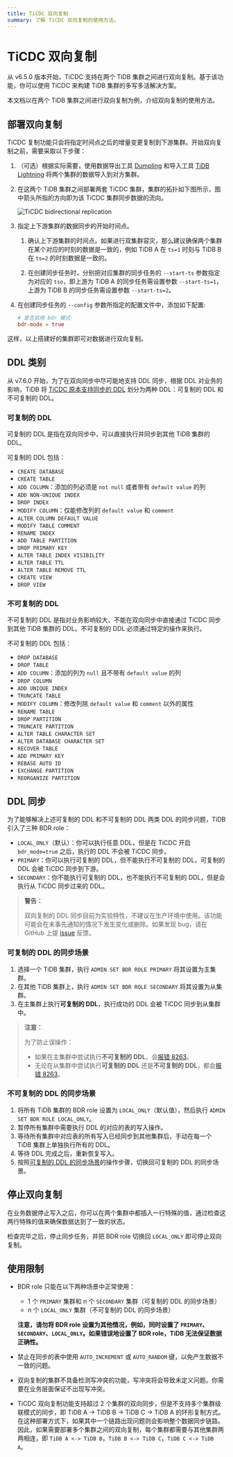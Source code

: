 ```yaml
---
title: TiCDC 双向复制
summary: 了解 TiCDC 双向复制的使用方法。
---
```


# TiCDC 双向复制

从 v6.5.0 版本开始，TiCDC 支持在两个 TiDB 集群之间进行双向复制。基于该功能，你可以使用 TiCDC 来构建 TiDB 集群的多写多活解决方案。

本文档以在两个 TiDB 集群之间进行双向复制为例，介绍双向复制的使用方法。

## 部署双向复制

TiCDC 复制功能只会将指定时间点之后的增量变更复制到下游集群。开始双向复制之前，需要采取以下步骤：

1. （可选）根据实际需要，使用数据导出工具 [Dumpling](/dumpling-overview.md) 和导入工具 [TiDB Lightning](/tidb-lightning/tidb-lightning-overview.md) 将两个集群的数据导入到对方集群。

2. 在这两个 TiDB 集群之间部署两套 TiCDC 集群，集群的拓扑如下图所示，图中箭头所指的方向即为该 TiCDC 集群同步数据的流向。

    ![TiCDC bidirectional replication](/media/ticdc/ticdc-bidirectional-replication.png)

3. 指定上下游集群的数据同步的开始时间点。

    1. 确认上下游集群的时间点。如果进行双集群容灾，那么建议确保两个集群在某个对应的时刻的数据是一致的，例如 TiDB A 在 `ts=1` 时刻与 TiDB B 在 `ts=2` 的时刻数据是一致的。

    2. 在创建同步任务时，分别把对应集群的同步任务的 `--start-ts` 参数指定为对应的 `tso`，即上游为 TiDB A 的同步任务需设置参数 `--start-ts=1`，上游为 TiDB B 的同步任务需设置参数 `--start-ts=2`。

4. 在创建同步任务的 `--config` 参数所指定的配置文件中，添加如下配置:

    ```toml
    # 是否启用 bdr 模式
    bdr-mode = true
    ```

这样，以上搭建好的集群即可对数据进行双向复制。

## DDL 类别

从 v7.6.0 开始，为了在双向同步中尽可能地支持 DDL 同步，根据 DDL 对业务的影响，TiDB 将 [TiCDC 原本支持同步的 DDL](/ticdc/ticdc-ddl.md) 划分为两种 DDL：可复制的 DDL 和不可复制的 DDL。

### 可复制的 DDL

可复制的 DDL 是指在双向同步中，可以直接执行并同步到其他 TiDB 集群的 DDL。

可复制的 DDL 包括：

- `CREATE DATABASE`
- `CREATE TABLE`
- `ADD COLUMN`：添加的列必须是 `not null` 或者带有 `default value` 的列
- `ADD NON-UNIQUE INDEX`
- `DROP INDEX`
- `MODIFY COLUMN`：仅能修改列的 `default value` 和 `comment`
- `ALTER COLUMN DEFAULT VALUE`
- `MODIFY TABLE COMMENT`
- `RENAME INDEX`
- `ADD TABLE PARTITION`
- `DROP PRIMARY KEY`
- `ALTER TABLE INDEX VISIBILITY`
- `ALTER TABLE TTL`
- `ALTER TABLE REMOVE TTL`
- `CREATE VIEW`
- `DROP VIEW`

### 不可复制的 DDL

不可复制的 DDL 是指对业务影响较大、不能在双向同步中直接通过 TiCDC 同步到其他 TiDB 集群的 DDL。不可复制的 DDL 必须通过特定的操作来执行。

不可复制的 DDL 包括：

- `DROP DATABASE`
- `DROP TABLE`
- `ADD COLUMN`：添加的列为 `null` 且不带有 `default value` 的列
- `DROP COLUMN`
- `ADD UNIQUE INDEX`
- `TRUNCATE TABLE`
- `MODIFY COLUMN`：修改列除 `default value` 和 `comment` 以外的属性
- `RENAME TABLE`
- `DROP PARTITION`
- `TRUNCATE PARTITION`
- `ALTER TABLE CHARACTER SET`
- `ALTER DATABASE CHARACTER SET`
- `RECOVER TABLE`
- `ADD PRIMARY KEY`
- `REBASE AUTO ID`
- `EXCHANGE PARTITION`
- `REORGANIZE PARTITION`

## DDL 同步

为了能够解决上述可复制的 DDL 和不可复制的 DDL 两类 DDL 的同步问题，TiDB 引入了三种 BDR role：

- `LOCAL_ONLY`（默认）：你可以执行任意 DDL，但是在 TiCDC 开启 `bdr_mode=true` 之后，执行的 DDL 不会被 TiCDC 同步。
- `PRIMARY`：你可以执行可复制的 DDL，但不能执行不可复制的 DDL，可复制的 DDL 会被 TiCDC 同步到下游。
- `SECONDARY`：你不能执行可复制的 DDL，也不能执行不可复制的 DDL，但是会执行从 TiCDC 同步过来的 DDL。

> **警告：**
>
> 双向复制的 DDL 同步目前为实验特性，不建议在生产环境中使用。该功能可能会在未事先通知的情况下发生变化或删除。如果发现 bug，请在 GitHub 上提 [issue](https://github.com/pingcap/tidb/issues) 反馈。

### 可复制的 DDL 的同步场景

1. 选择一个 TiDB 集群，执行 `ADMIN SET BDR ROLE PRIMARY` 将其设置为主集群。
2. 在其他 TiDB 集群上，执行 `ADMIN SET BDR ROLE SECONDARY` 将其设置为从集群。
3. 在主集群上执行**可复制的 DDL**，执行成功的 DDL 会被 TiCDC 同步到从集群中。

> **注意：**
>
> 为了防止误操作：
>
> - 如果在主集群中尝试执行**不可复制的 DDL**，会[报错 8263](/error-codes.md)。
> - 无论在从集群中尝试执行**可复制的 DDL** 还是**不可复制的 DDL**，都会[报错 8263](/error-codes.md)。

### 不可复制的 DDL 的同步场景

1. 将所有 TiDB 集群的 BDR role 设置为 `LOCAL_ONLY`（默认值），然后执行 `ADMIN SET BDR ROLE LOCAL_ONLY`。
2. 暂停所有集群中需要执行 DDL 的对应的表的写入操作。
3. 等待所有集群中对应表的所有写入已经同步到其他集群后，手动在每一个 TiDB 集群上单独执行所有的 DDL。
4. 等待 DDL 完成之后，重新恢复写入。
5. 按照[可复制的 DDL 的同步场景](#可复制的-ddl-的同步场景)的操作步骤，切换回可复制的 DDL 的同步场景。

## 停止双向复制

在业务数据停止写入之后，你可以在两个集群中都插入一行特殊的值，通过检查这两行特殊的值来确保数据达到了一致的状态。

检查完毕之后，停止同步任务，并把 BDR role 切换回 `LOCAL_ONLY` 即可停止双向复制。

## 使用限制

- BDR role 只能在以下两种场景中正常使用：

    - 1 个 `PRIMARY` 集群和 n 个 `SECONDARY` 集群（可复制的 DDL 的同步场景）
    - n 个 `LOCAL_ONLY` 集群（不可复制的 DDL 的同步场景）

    **注意，请勿将 BDR role 设置为其他情况，例如，同时设置了 `PRIMARY`、`SECONDARY`、`LOCAL_ONLY`。如果错误地设置了 BDR role，TiDB 无法保证数据正确性。**

- 禁止在同步的表中使用 `AUTO_INCREMENT` 或 `AUTO_RANDOM` 键，以免产生数据不一致的问题。

- 双向复制的集群不具备检测写冲突的功能，写冲突将会导致未定义问题。你需要在业务层面保证不出现写冲突。

- TiCDC 双向复制功能支持超过 2 个集群的双向同步，但是不支持多个集群级联模式的同步，即 TiDB A -> TiDB B ->  TiDB C -> TiDB A 的环形复制方式。在这种部署方式下，如果其中一个链路出现问题则会影响整个数据同步链路。因此，如果需要部署多个集群之间的双向复制，每个集群都需要与其他集群两两相连，即 `TiDB A <-> TiDB B`，`TiDB B <-> TiDB C`，`TiDB C <-> TiDB A`。
